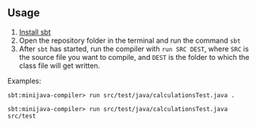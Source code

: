 ## Usage

1. [Install sbt](https://www.scala-sbt.org/download/)
2. Open the repository folder in the terminal and run the command `sbt`
3. After `sbt` has started, run the compiler with `run SRC DEST`, where `SRC` is the source file you want to compile, and `DEST` is the folder to which the class file will get written.

Examples:

```
sbt:minijava-compiler> run src/test/java/calculationsTest.java .
```

```
sbt:minijava-compiler> run src/test/java/calculationsTest.java src/test
```
